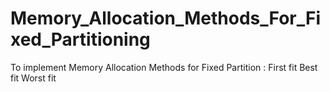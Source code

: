 # Memory_Allocation_Methods_For_Fixed_Partitioning
To implement Memory Allocation Methods for Fixed Partition : First fit  Best fit  Worst fit
